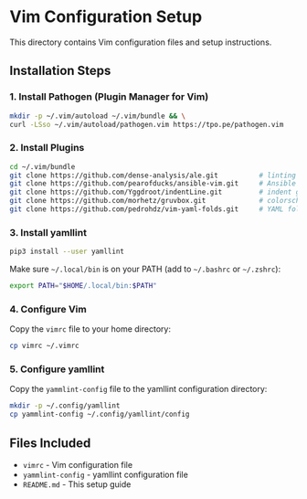 # Vim Configuration Setup

This directory contains Vim configuration files and setup instructions.

## Installation Steps

### 1. Install Pathogen (Plugin Manager for Vim)

```bash
mkdir -p ~/.vim/autoload ~/.vim/bundle && \
curl -LSso ~/.vim/autoload/pathogen.vim https://tpo.pe/pathogen.vim
```

### 2. Install Plugins

```bash
cd ~/.vim/bundle
git clone https://github.com/dense-analysis/ale.git          # linting
git clone https://github.com/pearofducks/ansible-vim.git     # Ansible syntax
git clone https://github.com/Yggdroot/indentLine.git         # indent guides
git clone https://github.com/morhetz/gruvbox.git             # colorscheme
git clone https://github.com/pedrohdz/vim-yaml-folds.git     # YAML folding
```

### 3. Install yamllint

```bash
pip3 install --user yamllint
```

Make sure `~/.local/bin` is on your PATH (add to `~/.bashrc` or `~/.zshrc`):

```bash
export PATH="$HOME/.local/bin:$PATH"
```

### 4. Configure Vim

Copy the `vimrc` file to your home directory:

```bash
cp vimrc ~/.vimrc
```

### 5. Configure yamllint

Copy the `yammlint-config` file to the yamllint configuration directory:

```bash
mkdir -p ~/.config/yamllint
cp yammlint-config ~/.config/yamllint/config
```

## Files Included

- `vimrc` - Vim configuration file
- `yammlint-config` - yamllint configuration file
- `README.md` - This setup guide
